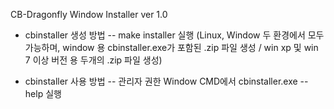 CB-Dragonfly Window Installer ver 1.0

- cbinstaller 생성 방법
  -- make installer 실행 (Linux, Window 두 환경에서 모두 가능하며, window 용 cbinstaller.exe가 포함된 .zip 파일 생성 / win xp 및 win 7 이상 버전 용 두개의 .zip 파일 생성)
  
- cbinstaller 사용 방법
  -- 관리자 권한 Window CMD에서 cbinstaller.exe --help 실행
